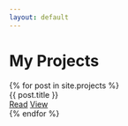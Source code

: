 ```yaml
---
layout: default
---
```


# My Projects

<div class="projects">
  {% for post in site.projects %}
   	<div class="pro-tab">
	   	<div class="pro-cover" style="background-image: url({{ site.baseurl }}{{ post.cover }})">
	   	</div>
	   	<div class="pro-title">{{ post.title }}</div>
	   	<a class="pro-btn" href="{{ site.baseurl }}{{ post.url }}">Read</a>
	   	<a class="pro-btn" href="{{ post.webpage }}" target="_blank">View</a>
   </div>
  {% endfor %}
</div>

<!-- 
			<div class="pro-info">
		    <h1><a href="{{ site.baseurl }}{{ post.url }}">{{ post.title }}</a></h1>
	      {{ post.description }}
      </div>
 -->